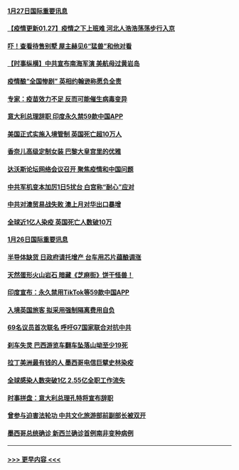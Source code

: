#### [1月27日国际重要讯息](../pages/prog202/a103041127.md?t=01272051) 
#### [【疫情更新01.27】疫情之下上班难 河北人浩浩荡荡步行入京](../pages/prog202/a103034335.md?t=01272051) 
#### [吓！查看待售别墅 屋主赫见6“猛兽”和他对看](../pages/prog202/a103040975.md?t=01272051) 
#### [【时事纵横】中共宣布南海军演 美航母过黄岩岛](../pages/prog202/a103040330.md?t=01272051) 
#### [疫情酿“全国惨剧” 英相约翰逊称愿负全责](../pages/prog202/a103040885.md?t=01272051) 
#### [专家：疫苗效力不足 反而可能催生病毒变异](../pages/prog202/a103040690.md?t=01272051) 
#### [意大利总理辞职 印度永久禁59款中国APP](../pages/prog202/a103040771.md?t=01272051) 
#### [美国正式实施入境管制 英国死亡超10万人](../pages/prog202/a103040755.md?t=01272051) 
#### [香奈儿高级定制女装 巴黎大皇宫里的优雅](../pages/prog202/a103040736.md?t=01272051) 
#### [达沃斯论坛网络会议召开 聚焦疫情和中国问题](../pages/prog202/a103040732.md?t=01272051) 
#### [中共军机变本加厉1日5扰台  白宫称“耐心”应对](../pages/prog202/a103040641.md?t=01272051) 
#### [中共对澳贸易战失败 澳上月对华出口暴增](../pages/prog202/a103040616.md?t=01272051) 
#### [全球近1亿人染疫 英国死亡人数破10万](../pages/prog202/a103040532.md?t=01272051) 
#### [1月26日国际重要讯息](../pages/prog202/a103040371.md?t=01272051) 
#### [半导体缺货 日政府请托增产 台车用芯片蕴酿调涨](../pages/prog202/a103040179.md?t=01272051) 
#### [天然蛋形火山岩石 暗藏《芝麻街》饼干怪兽！](../pages/prog202/a103040173.md?t=01272051) 
#### [印度宣布：永久禁用TikTok等59款中国APP](../pages/prog202/a103040159.md?t=01272051) 
#### [入境英国旅客 拟采用强制隔离费用自负](../pages/prog202/a103040104.md?t=01272051) 
#### [69名议员首次联名 呼吁G7国家联合对抗中共](../pages/prog202/a103040093.md?t=01272051) 
#### [刹车失灵 巴西游览车翻车坠落山坳至少19死](../pages/prog202/a103040084.md?t=01272051) 
#### [拉丁美洲最有钱的人 墨西哥电信巨擘史林染疫](../pages/prog202/a103040064.md?t=01272051) 
#### [全球感染人数突破1亿 2.55亿全职工作流失](../pages/prog202/a103039979.md?t=01272051) 
#### [时事拼盘：意大利总理孔特将宣布辞职](../pages/prog202/a103039935.md?t=01272051) 
#### [曾参与迫害法轮功 中共文化旅游部前副部长被双开](../pages/prog202/a103039785.md?t=01272051) 
#### [墨西哥总统确诊 新西兰确诊首例南非变种病例](../pages/prog202/a103039765.md?t=01272051) 

----
#### [ >>> 更早内容 <<< ](../indexes/prog202-earlier.md)

